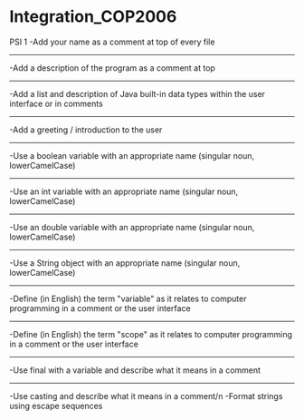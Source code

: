 # Integration_COP2006
PSI 1
-Add your name as a comment at top of every file
********************************************************************************************************************
-Add a description of the program as a comment at top

********************************************************************************************************************
-Add a list and description of Java built-in data types within the user interface or in comments

********************************************************************************************************************
-Add a greeting / introduction to the user

********************************************************************************************************************
-Use a boolean variable with an appropriate name  (singular noun, lowerCamelCase)

********************************************************************************************************************
-Use an int variable with an appropriate name (singular noun, lowerCamelCase)

********************************************************************************************************************
-Use an double variable with an appropriate name (singular noun, lowerCamelCase)

********************************************************************************************************************
-Use a String object with an appropriate name (singular noun, lowerCamelCase)

********************************************************************************************************************
-Define (in English) the term "variable" as it relates to computer programming in a comment or the user interface

********************************************************************************************************************
-Define (in English) the term "scope" as it relates to computer programming in a comment or the user interface

********************************************************************************************************************
-Use final with a variable and describe what it means in a comment

********************************************************************************************************************
-Use casting and describe what it means in a comment/n
-Format strings using escape sequences
